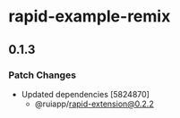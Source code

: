 # rapid-example-remix

## 0.1.3

### Patch Changes

- Updated dependencies [5824870]
  - @ruiapp/rapid-extension@0.2.2
